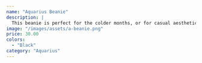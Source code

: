 ```yaml
---
name: "Aquarius Beanie"
description: |
  This beanie is perfect for the colder months, or for casual aesthetic wear.
image: "/images/assets/a-beanie.png"
price: 30.00
colors:
  - "Black"
category: "Aquarius"
---
```

